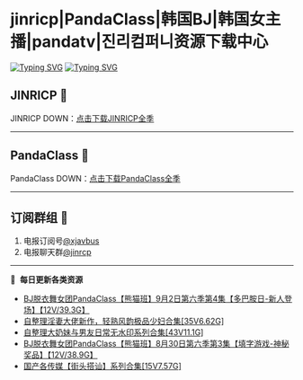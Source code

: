 # jinricp|PandaClass|韩国BJ|韩国女主播|pandatv|진리컴퍼니资源下载中心   
[![Typing SVG](https://readme-typing-svg.herokuapp.com?font=Fira+Code&pause=1000&center=true&vCenter=true&random=true&width=435&lines=所有链接都需要翻墙访问)](https://jinri-cp.neocities.org/free.html)
[![Typing SVG](https://readme-typing-svg.herokuapp.com?font=Fira+Code&pause=1000&center=true&vCenter=true&random=true&width=435&lines=点击进入福利资源下载中心)](https://pandaclass.neocities.org/)
## JINRICP 👋   
JINRICP DOWN：[点击下载JINRICP全季](https://mypikpak.com/s/VODz7HXQoqcX0UrvaXfDtFoPo1)
****
## PandaClass 💯   
PandaClass DOWN：[点击下载PandaClass全季](https://mypikpak.com/s/VOKOTZkoEnkyvCnELVSquM97o1)   
****
## 订阅群组 🔞
1. 电报订阅号[@xjavbus](https://t.me/xjavbus)
2. 电报聊天群[@jinrcp](https://t.me/jinrcp)
**** 
📕 &nbsp;**每日更新各类资源**
<!-- BLOG-POST-LIST:START -->
- [BJ脱衣舞女团PandaClass【熊猫班】9月2日第六季第4集【多巴胺日-新人登场】【12V/39.3G】](https://fuli.rulel.com/510.html)
- [自整理淫妻大佬新作，轻熟风韵极品少妇合集[35V6.62G]](https://fuli.rulel.com/509.html)
- [自整理大奶妹与男友日常无水印系列合集[43V11.1G]](https://fuli.rulel.com/508.html)
- [BJ脱衣舞女团PandaClass【熊猫班】8月30日第六季第3集【填字游戏-神秘奖品】【12V/38.9G】](https://fuli.rulel.com/506.html)
- [国产各传媒【街头搭讪】系列合集[15V7.57G]](https://fuli.rulel.com/505.html)
<!-- BLOG-POST-LIST:END -->
